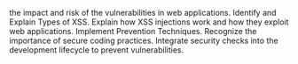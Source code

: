 the impact and risk of the vulnerabilities in web applications.
Identify and Explain Types of XSS.
Explain how XSS injections work and how they exploit web applications.
Implement Prevention Techniques.
Recognize the importance of secure coding practices.
Integrate security checks into the development lifecycle to prevent vulnerabilities.
